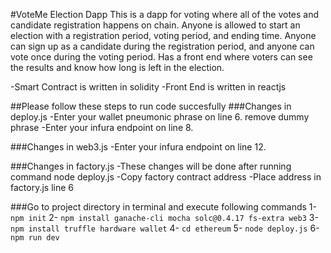 #VoteMe Election Dapp
This is a dapp for voting where all of the votes and candidate registration happens on chain. Anyone is allowed to start an election with a registration period, voting period, and ending time. Anyone can sign up as a candidate during the registration period, and anyone can vote once during the voting period. Has a front end where voters can see the results and know how long is left in the election.

-Smart Contract is written in solidity
-Front End is written in reactjs

##Please follow these steps to run code succesfully
###Changes in deploy.js
-Enter your wallet pneumonic phrase on line 6. remove dummy phrase
-Enter your infura endpoint on line 8.

###Changes in web3.js
-Enter your infura endpoint on line 12.

###Changes in factory.js
-These changes will be done after running command node deploy.js
-Copy factory contract address
-Place address in factory.js line 6

###Go to project directory in terminal and execute following commands
1- `npm init`
2- `npm install ganache-cli mocha solc@0.4.17 fs-extra web3`
3- `npm install truffle hardware wallet`
4- `cd ethereum`
5- `node deploy.js`
6- `npm run dev`
